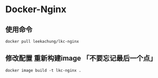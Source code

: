 # Docker-Nginx

## 使用命令
    docker pull leekachung/lkc-nginx
## 修改配置 重新构建image 「不要忘记最后一个点」
    docker image build -t lkc-nginx .
